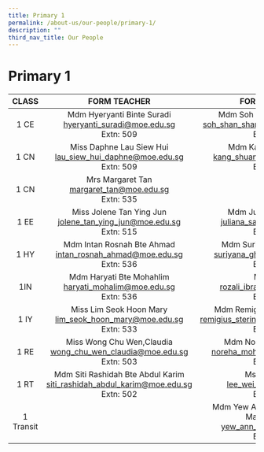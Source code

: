 ```yaml
---
title: Primary 1
permalink: /about-us/our-people/primary-1/
description: ""
third_nav_title: Our People
---
```

# Primary 1


| CLASS |  FORM TEACHER    |   FORM TEACHER         |
|:-----:|:---------------:|:-----------:|
|  1 CE | Mdm Hyeryanti Binte Suradi<br>[hyeryanti_suradi@moe.edu.sg](mailto:hyeryanti_suradi@moe.edu.sg)<br>Extn: 509            | Mdm Soh Shan Shan Serene<br>[soh_shan_shan_serene@moe.edu.sg](mailto:soh_shan_shan_serene@moe.edu.sg)<br>Extn: 533              |
|  1 CN | Miss Daphne Lau Siew Hui<br>[lau_siew_hui_daphne@moe.edu.sg](mailto:lau_siew_hui_daphne@moe.edu.sg)<br>Extn: 509       |Mdm Kang Shuangjuan<br>[kang_shuangjuan@moe.edu.sg](mailto:kang_shuangjuan@moe.edu.sg)<br>Extn: 509
|  1 CN | Mrs Margaret Tan<br>[margaret_tan@moe.edu.sg](mailto:margaret_tan@moe.edu.sg)<br>Extn: 535           | 
|  1 EE | Miss Jolene Tan Ying Jun<br>[jolene_tan_ying_jun@moe.edu.sg](mailto:jolene_tan_ying_jun@moe.edu.sg)<br>Extn: 515 |   Mdm Juliana Bte Sahak<br>[juliana_sahak@moe.edu.sg](mailto:juliana_sahak@moe.edu.sg)<br>Extn: 536  |
|  1 HY | Mdm Intan Rosnah Bte Ahmad<br>[intan_rosnah_ahmad@moe.edu.sg](mailto:intan_rosnah_ahmad@moe.edu.sg)<br>Extn: 536 |Mdm Suriyana Bte Ghapari<br>[suriyana_ghapari@moe.edu.sg](mailto:suriyana_ghapari@moe.edu.sg)<br>Extn: 581     |
|  1IN  | Mdm Haryati Bte Mohahlim<br>[haryati_mohalim@moe.edu.sg](mailto:haryati_mohalim@moe.edu.sg)<br>Extn: 536             |Mr Rozali<br>[rozali_ibrahim@moe.edu.sg](mailto:rozali_ibrahim@moe.edu.sg)<br>Extn: 543          |
|  1 IY |Miss Lim Seok Hoon Mary<br>[lim_seok_hoon_mary@moe.edu.sg](mailto:lim_seok_hoon_mary@moe.edu.sg)<br>Extn: 533         |Mdm Remigius Sterina Victoria<br>[remigius_sterina_victoria@moe.edu.sg](mailto:remigius_sterina_victoria@moe.edu.sg)<br>Extn: 507         |
|  1 RE | Miss Wong Chu Wen,Claudia<br>[wong_chu_wen_claudia@moe.edu.sg](mailto:wong_chu_wen_claudia@moe.edu.sg)<br>Extn: 503    | Mdm Noreha Bte Md Taib<br>[noreha_mohd_taib@moe.edu.sg](mailto:noreha_mohd_taib@moe.edu.sg)<br>Extn: 533       |
|  1 RT |  Mdm Siti Rashidah Bte Abdul Karim<br>[siti_rashidah_abdul_karim@moe.edu.sg](mailto:siti_rashidah_abdul_karim@moe.edu.sg)<br>Extn: 502           | Ms Lee Wei Ai<br>[lee_wei_ai@moe.edu.sg](mailto:lee_wei_ai@moe.edu.sg)<br>Extn: 577 |
|  1 Transit |                                                                                |   Mdm Yew Ann Yee (English and Mathematics)<br>[yew_ann_yee@moe.edu.sg](mailto:yew_ann_yee@moe.edu.sg)<br>Extn: 526      |